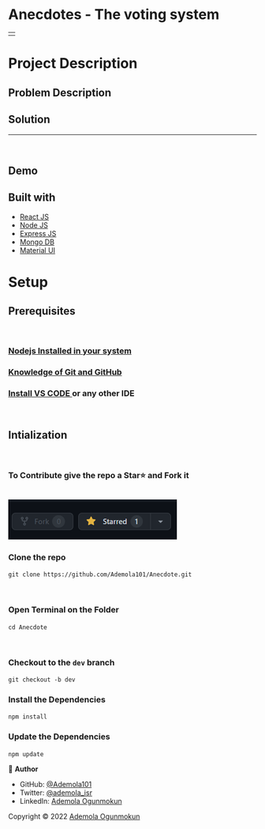 # Anecdotes - The voting system

<table>
<tr>
<td>
  <!-- Prohub provides you one safe place for all the projects created in your Institute! -->
</td>
</tr>
</table>

# Project Description

## Problem Description

<!-- > Students are unaware of project that are already built.
Difficulties in selecting innovative and unique ideas.
Project idea will get rejected if it is already done.
Again they need to put lots of efforts to find different project ideas. -->

## Solution

<!-- > We brought all project works and details on single platform -
To avoid project ideas from getting repeated,
To take up unique and innovative project works,
To provide common knowledge platform for peer learning. -->

<hr>
<br>

## Demo

<!-- Here is a working Demo : <https://Prohub.herokuapp.com/> -->

## Built with

- [React JS](https://reactjs.org/)
- [Node JS](https://nodejs.org/)
- [Express JS](https://expressjs.com/)
- [Mongo DB](https://www.mongodb.com/)
- [Material UI](https://mui.com/)

# Setup

## Prerequisites

<br>

### <a href ="https://www.geeksforgeeks.org/installation-of-node-js-on-windows/" target="_blank"> Nodejs Installed in your system<a/>

### <a href ="https://www.geeksforgeeks.org/ultimate-guide-git-github/?ref=gcse" target="_blank">Knowledge of Git and GitHub<a/>

### <p> <a href ="https://code.visualstudio.com/docs/setup/windows">Install VS CODE </a> or any other IDE </p>

<br>

## Intialization

<br>

### To Contribute give the repo a Star⭐️ and Fork it

<br>
<img src ="readme-asset/star_fork.png"></img>

### Clone the repo

<!-- <img src ="readme-asset/clone.png"></img> -->

```
git clone https://github.com/Ademola101/Anecdote.git
```



<br>

### Open Terminal on the Folder

```
cd Anecdote
```

<br>

### Checkout to the `dev` branch

```
git checkout -b dev
```
<!-- 
<br>

### Go the the `client` directory

```
cd client
```

<br>
 -->
### Install the Dependencies

```
npm install
```

### Update the Dependencies

```
npm update
```

<!-- ### Go to the server folder & do the same (install and update)

```
cd ../server
```

<br> -->

<!-- ## Team

[![Pranay Kharabe](https://avatars1.githubusercontent.com/u/68046838?v=3&s=144)](https://github.com/pranay202)

[![Samyak Shambharkar](https://avatars1.githubusercontent.com/u/86425573?v=3&s=144)](https://github.com/samyakshambharkar) -->

<!-- [![Ruchika Parshionikar](https://avatars1.githubusercontent.com/u/86425573?v=3&s=144)](https://github.com/samyakshambharkar) -->

👤 **Author**

- GitHub: [@Ademola101](https://github.com/Ademola101)
- Twitter: [@ademola_isr](https://twitter.com/ademola_isr)
- LinkedIn: [Ademola Ogunmokun](https://linkedin.com/in/ademola-ogunmokun-492575203)

Copyright © 2022 [Ademola Ogunmokun](https://github.com/Ademola101)
